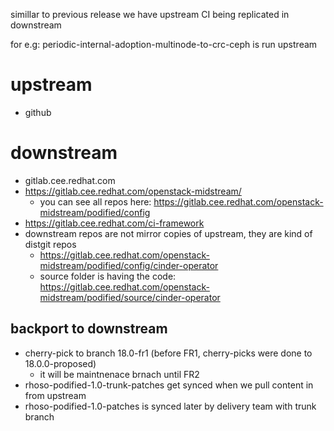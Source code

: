 simillar to previous release we have upstream CI being replicated in downstream

for e.g: periodic-internal-adoption-multinode-to-crc-ceph is run upstream


# upstream 
  - github



# downstream
  - gitlab.cee.redhat.com
  - https://gitlab.cee.redhat.com/openstack-midstream/
    - you can see all repos here: https://gitlab.cee.redhat.com/openstack-midstream/podified/config 
  - https://gitlab.cee.redhat.com/ci-framework 
  - downstream repos are not mirror copies of upstream, they are kind of distgit repos 
    - https://gitlab.cee.redhat.com/openstack-midstream/podified/config/cinder-operator
    - source folder is having the code: https://gitlab.cee.redhat.com/openstack-midstream/podified/source/cinder-operator


## backport to downstream
  - cherry-pick to branch 18.0-fr1  (before FR1, cherry-picks were done to 18.0.0-proposed)
     - it will be maintnenace brnach until FR2
  -  rhoso-podified-1.0-trunk-patches get synced when we pull content in from upstream
  -  rhoso-podified-1.0-patches is synced later by delivery team with trunk branch
